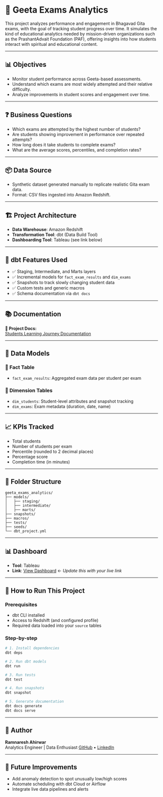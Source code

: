 # 📘 Geeta Exams Analytics

This project analyzes performance and engagement in Bhagavad Gita exams, with the goal of tracking student progress over time. It simulates the kind of educational analytics needed by mission-driven organizations such as the PrashantAdvait Foundation (PAF), offering insights into how students interact with spiritual and educational content.

---

## 📊 Objectives

- Monitor student performance across Geeta-based assessments.
- Understand which exams are most widely attempted and their relative difficulty.
- Analyze improvements in student scores and engagement over time.

---

## ❓ Business Questions

- Which exams are attempted by the highest number of students?
- Are students showing improvement in performance over repeated attempts?
- How long does it take students to complete exams?
- What are the average scores, percentiles, and completion rates?

---

## 📦 Data Source

- Synthetic dataset generated manually to replicate realistic Gita exam data.
- Format: CSV files ingested into Amazon Redshift.

---

## 🏗️ Project Architecture

- **Data Warehouse**: Amazon Redshift  
- **Transformation Tool**: dbt (Data Build Tool)
- **Dashboarding Tool**: Tableau (see link below)

---

## 🧱 dbt Features Used

- ✅ Staging, Intermediate, and Marts layers
- ✅ Incremental models for `fact_exam_results` and `dim_exams`
- ✅ Snapshots to track slowly changing student data
- ✅ Custom tests and generic macros
- ✅ Schema documentation via `dbt docs`

---

## 📚 Documentation

**🔗 Project Docs:**  
[Students Learning Journey Documentation](https://ramnaresh-ahi.github.io/geeta_exams_analytics/)

---

## 🧩 Data Models

### 🧾 Fact Table
- `fact_exam_results`: Aggregated exam data per student per exam

### 🧾 Dimension Tables
- `dim_students`: Student-level attributes and snapshot tracking
- `dim_exams`: Exam metadata (duration, date, name)

---

## 📈 KPIs Tracked

- Total students
- Number of students per exam
- Percentile (rounded to 2 decimal places)
- Percentage score
- Completion time (in minutes)

---

## 📁 Folder Structure

```plaintext
geeta_exams_analytics/
├── models/
│   ├── staging/
│   ├── intermediate/
│   ├── marts/
├── snapshots/
├── macros/
├── tests/
├── seeds/
└── dbt_project.yml
```

---

## 📊 Dashboard

- **Tool**: Tableau  
- **Link**: [View Dashboard](https://placeholder-link.com) ← _Update this with your live link_

---

## 🚀 How to Run This Project

### Prerequisites

- dbt CLI installed
- Access to Redshift (and configured profile)
- Required data loaded into your `source` tables

### Step-by-step

```bash
# 1. Install dependencies
dbt deps

# 2. Run dbt models
dbt run

# 3. Run tests
dbt test

# 4. Run snapshots
dbt snapshot

# 5. Generate documentation
dbt docs generate
dbt docs serve
```

---

## 👤 Author

**Ramnaresh Ahirwar**  
Analytics Engineer | Data Enthusiast 
[GitHub](https://github.com/ramnaresh-ahi) • [LinkedIn](https://www.linkedin.com/in/ramnaresh-ahirwar-77abc/)

---

## 🏁 Future Improvements

- Add anomaly detection to spot unusually low/high scores  
- Automate scheduling with dbt Cloud or Airflow  
- Integrate live data pipelines and alerts


